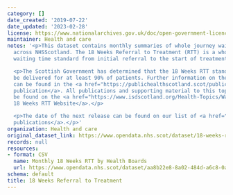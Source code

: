 ```yaml
---
category: []
date_created: '2019-07-22'
date_updated: '2023-02-28'
license: https://www.nationalarchives.gov.uk/doc/open-government-licence/version/3/
maintainer: Health and care
notes: '<p>This dataset contains monthly summaries of whole journey waiting times
  across NHSScotland. The 18 Weeks Referral to Treatment (RTT) is a whole journey
  waiting time standard from initial referral to the start of treatment.</p>

  <p>The Scottish Government has determined that the 18 Weeks RTT standard should
  be delivered for at least 90% of patients. Further information on the 18 Week RTT
  can be found in the <a href="https://publichealthscotland.scot/publications/nhs-waiting-times-18-weeks-referral-to-treatment/">quarterly
  publication</a>. All publications and supporting material to this topic area can
  be found on the <a href="https://www.isdscotland.org/Health-Topics/Waiting-Times/18-Weeks-RTT/">PHS
  18 Weeks RTT Website</a>.</p>

  <p>The date of the next release can be found on our list of <a href="https://publichealthscotland.scot/publications/forthcoming-publications/">forthcoming
  publications</a>.</p>'
organization: Health and care
original_dataset_link: https://www.opendata.nhs.scot/dataset/18-weeks-referral-to-treatment
records: null
resources:
- format: CSV
  name: Monthly 18 Weeks RTT by Health Boards
  url: https://www.opendata.nhs.scot/dataset/aa8b22e8-8a02-484d-a6c8-0a0154a6249d/resource/f2598c24-bf00-4171-b7ef-a469bbacbf6c/download/open_data_18_weeks_rtt_dec22.csv
schema: default
title: 18 Weeks Referral to Treatment
---
```

